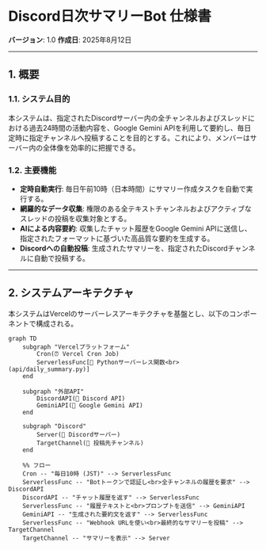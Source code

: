 # Discord日次サマリーBot 仕様書

**バージョン**: 1.0
**作成日**: 2025年8月12日

---

## 1. 概要

### 1.1. システム目的
本システムは、指定されたDiscordサーバー内の全チャンネルおよびスレッドにおける過去24時間の活動内容を、Google Gemini APIを利用して要約し、毎日定時に指定チャンネルへ投稿することを目的とする。これにより、メンバーはサーバー内の全体像を効率的に把握できる。

### 1.2. 主要機能
-   **定時自動実行**: 毎日午前10時（日本時間）にサマリー作成タスクを自動で実行する。
-   **網羅的なデータ収集**: 権限のある全テキストチャンネルおよびアクティブなスレッドの投稿を収集対象とする。
-   **AIによる内容要約**: 収集したチャット履歴をGoogle Gemini APIに送信し、指定されたフォーマットに基づいた高品質な要約を生成する。
-   **Discordへの自動投稿**: 生成されたサマリーを、指定されたDiscordチャンネルに自動で投稿する。

---

## 2. システムアーキテクチャ

本システムはVercelのサーバーレスアーキテクチャを基盤とし、以下のコンポーネントで構成される。

```mermaid
graph TD
    subgraph "Vercelプラットフォーム"
        Cron(⏰ Vercel Cron Job)
        ServerlessFunc[🤖 Pythonサーバーレス関数<br>(api/daily_summary.py)]
    end

    subgraph "外部API"
        DiscordAPI(🔌 Discord API)
        GeminiAPI(🧠 Google Gemini API)
    end

    subgraph "Discord"
        Server(🏢 Discordサーバー)
        TargetChannel(🎯 投稿先チャンネル)
    end

    %% フロー
    Cron -- "毎日10時 (JST)" --> ServerlessFunc
    ServerlessFunc -- "Botトークンで認証し<br>全チャンネルの履歴を要求" --> DiscordAPI
    DiscordAPI -- "チャット履歴を返す" --> ServerlessFunc
    ServerlessFunc -- "履歴テキストと<br>プロンプトを送信" --> GeminiAPI
    GeminiAPI -- "生成された要約文を返す" --> ServerlessFunc
    ServerlessFunc -- "Webhook URLを使い<br>最終的なサマリーを投稿" --> TargetChannel
    TargetChannel -- "サマリーを表示" --> Server
